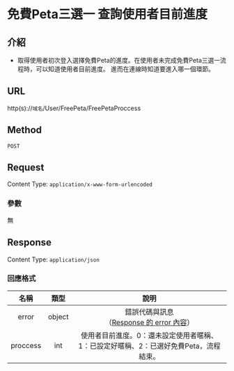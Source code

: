 # 免費Peta三選一 查詢使用者目前進度

## 介紹

- 取得使用者初次登入選擇免費Peta的進度。在使用者未完成免費Peta三選一流程時，可以知道使用者目前進度。
  進而在連線時知道要進入哪一個環節。

## URL

http(s)://`域名`/User/FreePeta/FreePetaProccess

## Method

`POST`

## Request

Content Type: `application/x-www-form-urlencoded`

### 參數

無

## Response

Content Type: `application/json`

### 回應格式

| 名稱 | 類型 | 說明 |
|:-:|:-:|:-:|
| error | object | 錯誤代碼與訊息<br>（[Response 的 error 內容](../response.md#error)） |
| proccess | int | 使用者目前進度。0：還未設定使用者暱稱、1：已設定好暱稱、2：已選好免費Peta，流程結束。 |
